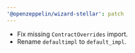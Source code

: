 ```yaml
---
'@openzeppelin/wizard-stellar': patch
---
```


- Fix missing `ContractOverrides` import.
- Rename `defaultimpl` to `default_impl`.
